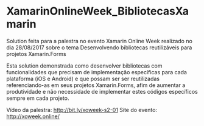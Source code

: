 # XamarinOnlineWeek_BibliotecasXamarin

Solution feita para a palestra no evento Xamarin Online Week realizado no dia 28/08/2017 sobre o tema Desenvolvendo bibliotecas reutilizáveis para projetos Xamarin.Forms

Esta solution demonstrada como desenvolver bibliotecas com funcionalidades que precisam de implementação específicas para cada plataforma (iOS e Android) e que possam ser ser reutilizadas referenciando-as em seus projetos Xamarin.Forms, afim de aumentar a produtividade e não necessidade de implementar estes códigos específicos sempre em cada projeto.

Vídeo da palestra: http://bit.ly/xoweek-s2-01
Site do evento: http://xoweek.online/
